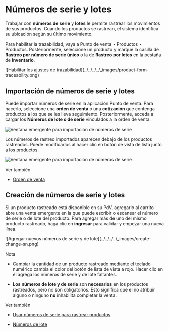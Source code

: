 # Números de serie y lotes

Trabajar con **números de serie** y **lotes** le permite rastrear los
movimientos de sus productos. Cuando los productos se rastrean, el sistema
identifica su ubicación según su último movimiento.

Para habilitar la trazabilidad, vaya a Punto de venta ‣ Productos ‣ Productos.
Posteriormente, seleccione un producto y marque la casilla de **Rastreo por
número de serie único** o la de **Rastreo por lotes** en la pestaña de
**Inventario**.

![Habilitar los ajustes de trazabilidad](../../../../_images/product-form-
traceability.png)

## Importación de números de serie y lotes

Puede importar números de serie en la aplicación Punto de venta. Para hacerlo,
seleccione una **orden de venta** o una **cotización** que contenga productos
a los que se les lleva seguimiento. Posteriormente, acceda a cargar los
**Números de lote o de serie** vinculados a la orden de venta.

![Ventana emergente para importación de números de
serie](../../../../_images/importing-sn.png)

Los números de rastreo importados aparecen debajo de los productos rastreados.
Puede modificarlos al hacer clic en botón de vista de lista junto a los
productos.

![Ventana emergente para importación de números de
serie](../../../../_images/pos-sn-imported.png) <div class="alert alert-secondary">
<p class="alert-title">
Ver también</p><ul>
<li><p><a href="sales_order">Orden de venta</a></p></li>
</ul>
</div>

## Creación de números de serie y lotes

Si un producto rastreado está disponible en su PdV, agregarlo al carrito abre
una venta emergente en la que puede escribir o escanear el número de serie o
de lote del producto. Para agregar más de uno del mismo producto rastreado,
haga clic en **ingresar** para validar y empezar una nueva línea.

![Agregar nuevos números de serie y de lote](../../../../_images/create-
change-sn.png) <div class="alert alert-primary">
<p class="alert-title">
Nota</p><ul>
<li><p>Cambiar la cantidad de un producto rastreado mediante el teclado numérico cambia el color del botón de lista de vista a rojo. Hacer clic en él agrega los números de serie y de lote faltantes.</p></li>
<li><p><b>Los números de lote y de serie</b> son <b>necesarios</b> en los productos rastreados, pero no son obligatorios. Esto significa que el no atribuir alguno o ninguno <b>no</b> inhabilita completar la venta.</p></li>
</ul>
</div> <div class="alert alert-secondary">
<p class="alert-title">
Ver también</p><ul>
<li><p><a href="../../../inventory_and_mrp/inventory/product_management/product_tracking/serial_numbers">Usar números de serie para rastrear productos</a></p></li>
<li><p><a href="../../../inventory_and_mrp/inventory/product_management/product_tracking/lots">Números de lote</a></p></li>
</ul>
</div>

